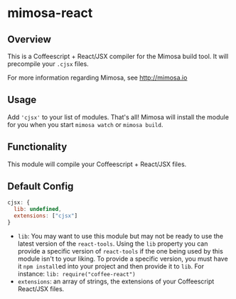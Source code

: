 mimosa-react
===========

## Overview

This is a Coffeescript + React/JSX compiler for the Mimosa build tool. It will precompile your `.cjsx` files.

For more information regarding Mimosa, see http://mimosa.io

## Usage

Add `'cjsx'` to your list of modules.  That's all!  Mimosa will install the module for you when you start `mimosa watch` or `mimosa build`.

## Functionality

This module will compile your Coffeescript + React/JSX files.

## Default Config

```javascript
cjsx: {
  lib: undefined,
  extensions: ["cjsx"]
}
```

* `lib`: You may want to use this module but may not be ready to use the latest version of the `react-tools`. Using the `lib` property you can provide a specific version of `react-tools` if the one being used by this module isn't to your liking. To provide a specific version, you must have it `npm install`ed into your project and then provide it to `lib`. For instance: `lib: require("coffee-react")`
* `extensions`: an array of strings, the extensions of your Coffeescript React/JSX files.
